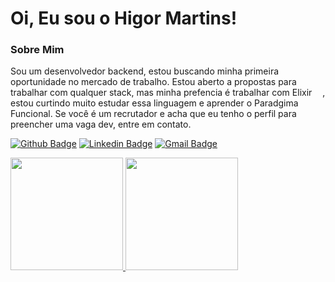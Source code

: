 # Oi, Eu sou o Higor Martins! 

### Sobre Mim
Sou um desenvolvedor backend, estou buscando minha primeira oportunidade no mercado de trabalho. Estou aberto a propostas para trabalhar com qualquer stack, mas minha prefencia é trabalhar com Elixir <img height="13em" src="https://github.githubassets.com/images/icons/emoji/unicode/1f49c.png"/>, estou curtindo muito estudar essa linguagem e aprender o Paradgima Funcional. Se você é um recrutador e acha que eu tenho o perfil para preencher uma vaga dev, entre em contato.

[![Github Badge](https://img.shields.io/badge/-Github-000?style=flat-square&logo=Github&logoColor=white&link=https://github.com/HiiMartins)](https://github.com/HiiMartins)
[![Linkedin Badge](https://img.shields.io/badge/-LinkedIn-blue?style=flat-square&logo=Linkedin&logoColor=white&link=https://www.linkedin.com/in/higor-martins-a3435916b/)](https://www.linkedin.com/in/higor-martins-a3435916b/)
[![Gmail Badge](https://img.shields.io/badge/Gmail-D14836?style=flat-square&logo=gmail&mailto=higor.dsm10@gmail.com&logoColor=white)](mailto:higor.dsm10@gmail.com)
 
  <a href="https://github.com/HiiMartins">
  <img height="180em" src="https://github-readme-stats.vercel.app/api?username=HiiMartins&show_icons=true&theme=tokyonight&commits=true&count_private=true"/>
  <img height="180em" src="https://github-readme-stats.vercel.app/api/top-langs/?username=HiiMartins&layout=compact&langs_count=7&theme=tokyonight"/>





